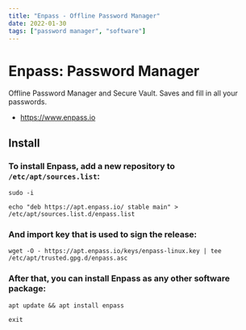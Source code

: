 ```yaml
---
title: "Enpass - Offline Password Manager"
date: 2022-01-30
tags: ["password manager", "software"]
---
```


# Enpass: Password Manager

Offline Password Manager and Secure Vault. Saves and fill in all your passwords.

- https://www.enpass.io

## Install

### To install Enpass, add a new repository to `/etc/apt/sources.list`:
~~~shell
sudo -i
~~~

~~~shell
echo "deb https://apt.enpass.io/ stable main" > /etc/apt/sources.list.d/enpass.list
~~~

### And import key that is used to sign the release:
~~~shell
wget -O - https://apt.enpass.io/keys/enpass-linux.key | tee /etc/apt/trusted.gpg.d/enpass.asc
~~~

### After that, you can install Enpass as any other software package:
~~~shell
apt update && apt install enpass
~~~

~~~shell
exit
~~~
